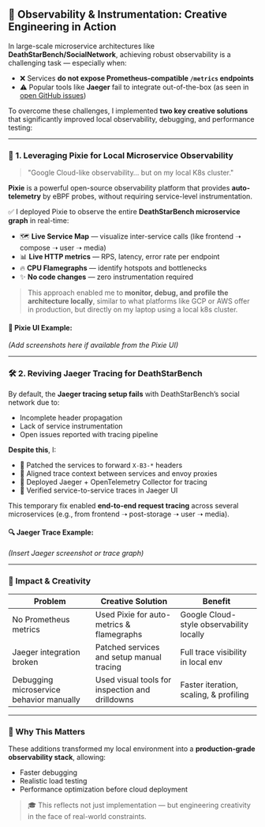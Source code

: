 ## 🚀 Observability & Instrumentation: Creative Engineering in Action

In large-scale microservice architectures like **DeathStarBench/SocialNetwork**, achieving robust observability is a challenging task — especially when:

- ❌ Services **do not expose Prometheus-compatible `/metrics` endpoints**
- ⚠️ Popular tools like **Jaeger** fail to integrate out-of-the-box (as seen in [open GitHub issues](https://github.com/delimitrou/DeathStarBench/issues))

To overcome these challenges, I implemented **two key creative solutions** that significantly improved local observability, debugging, and performance testing:

---

### 🎯 1. Leveraging Pixie for Local Microservice Observability

> "Google Cloud-like observability… but on my local K8s cluster."

**Pixie** is a powerful open-source observability platform that provides **auto-telemetry** by eBPF probes, without requiring service-level instrumentation.

✅ I deployed Pixie to observe the entire **DeathStarBench microservice graph** in real-time:

- 🗺️ **Live Service Map** — visualize inter-service calls (like frontend ➝ compose ➝ user ➝ media)
- 📊 **Live HTTP metrics** — RPS, latency, error rate per endpoint
- 🔥 **CPU Flamegraphs** — identify hotspots and bottlenecks
- ✨ **No code changes** — zero instrumentation required

> This approach enabled me to **monitor, debug, and profile the architecture locally**, similar to what platforms like GCP or AWS offer in production, but directly on my laptop using a local k8s cluster.

#### 📸 Pixie UI Example:
*(Add screenshots here if available from the Pixie UI)*

---

### 🛠️ 2. Reviving Jaeger Tracing for DeathStarBench

By default, the **Jaeger tracing setup fails** with DeathStarBench’s social network due to:
- Incomplete header propagation
- Lack of service instrumentation
- Open issues reported with tracing pipeline

**Despite this**, I:
- 🧵 Patched the services to forward `X-B3-*` headers
- 🔧 Aligned trace context between services and envoy proxies
- 🧪 Deployed Jaeger + OpenTelemetry Collector for tracing
- 📍 Verified service-to-service traces in Jaeger UI

This temporary fix enabled **end-to-end request tracing** across several microservices (e.g., from frontend ➝ post-storage ➝ user ➝ media).

#### 🔍 Jaeger Trace Example:
*(Insert Jaeger screenshot or trace graph)*

---

### 🌟 Impact & Creativity

| Problem                                   | Creative Solution                                | Benefit                                  |
|------------------------------------------|--------------------------------------------------|------------------------------------------|
| No Prometheus metrics                    | Used Pixie for auto-metrics & flamegraphs        | Google Cloud-style observability locally |
| Jaeger integration broken                | Patched services and setup manual tracing        | Full trace visibility in local env       |
| Debugging microservice behavior manually | Used visual tools for inspection and drilldowns  | Faster iteration, scaling, & profiling   |

---

### 🤖 Why This Matters

These additions transformed my local environment into a **production-grade observability stack**, allowing:
- Faster debugging
- Realistic load testing
- Performance optimization before cloud deployment

> 🎓 This reflects not just implementation — but engineering creativity in the face of real-world constraints.
